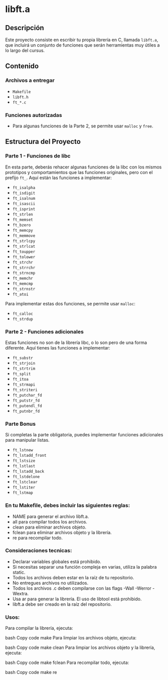 # libft.a

## Descripción

Este proyecto consiste en escribir tu propia librería en C, llamada `libft.a`, que incluirá un conjunto de funciones que serán herramientas muy útiles a lo largo del cursus.

## Contenido

### Archivos a entregar

- `Makefile`
- `libft.h`
- `ft_*.c`

### Funciones autorizadas

- Para algunas funciones de la Parte 2, se permite usar `malloc` y `free`.

## Estructura del Proyecto

### Parte 1 - Funciones de libc

En esta parte, deberás rehacer algunas funciones de la libc con los mismos prototipos y comportamientos que las funciones originales, pero con el prefijo `ft_`. Aquí están las funciones a implementar:

- `ft_isalpha`
- `ft_isdigit`
- `ft_isalnum`
- `ft_isascii`
- `ft_isprint`
- `ft_strlen`
- `ft_memset`
- `ft_bzero`
- `ft_memcpy`
- `ft_memmove`
- `ft_strlcpy`
- `ft_strlcat`
- `ft_toupper`
- `ft_tolower`
- `ft_strchr`
- `ft_strrchr`
- `ft_strncmp`
- `ft_memchr`
- `ft_memcmp`
- `ft_strnstr`
- `ft_atoi`

Para implementar estas dos funciones, se permite usar `malloc`:
- `ft_calloc`
- `ft_strdup`

### Parte 2 - Funciones adicionales

Estas funciones no son de la librería libc, o lo son pero de una forma diferente. Aquí tienes las funciones a implementar:

- `ft_substr`
- `ft_strjoin`
- `ft_strtrim`
- `ft_split`
- `ft_itoa`
- `ft_strmapi`
- `ft_striteri`
- `ft_putchar_fd`
- `ft_putstr_fd`
- `ft_putendl_fd`
- `ft_putnbr_fd`

### Parte Bonus

Si completas la parte obligatoria, puedes implementar funciones adicionales para manipular listas.


- `ft_lstnew`
- `ft_lstadd_front`
- `ft_lstsize`
- `ft_lstlast`
- `ft_lstadd_back`
- `ft_lstdelone`
- `ft_lstclear`
- `ft_lstiter`
- `ft_lstmap`

### En tu Makefile, debes incluir las siguientes reglas:

- NAME para generar el archivo libft.a.
- all para compilar todos los archivos.
- clean para eliminar archivos objeto.
- fclean para eliminar archivos objeto y la librería.
- re para recompilar todo.
  
### Consideraciones tecnicas: 
- Declarar variables globales está prohibido.
- Si necesitas separar una función compleja en varias, utiliza la palabra static.
- Todos los archivos deben estar en la raíz de tu repositorio.
- No entregues archivos no utilizados.
- Todos los archivos .c deben compilarse con las flags -Wall -Werror -Wextra.
- Usa ar para generar la librería. El uso de libtool está prohibido.
- libft.a debe ser creado en la raíz del repositorio.

### Usos:
Para compilar la librería, ejecuta:

bash
Copy code
make
Para limpiar los archivos objeto, ejecuta:

bash
Copy code
make clean
Para limpiar los archivos objeto y la librería, ejecuta:

bash
Copy code
make fclean
Para recompilar todo, ejecuta:

bash
Copy code
make re
